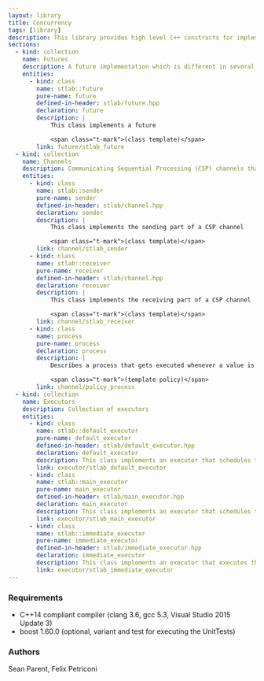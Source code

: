 ```yaml
---
layout: library
title: Concurrency
tags: [library]
description: This library provides high level C++ constructs for implementing algorithms that eases the use of multiple CPU cores while minimizing the contention. For further background information see as well [Better Code: Concurrency](http://sean-parent.stlab.cc/papers-and-presentations)
sections:
  - kind: collection
    name: Futures
    description: A future implementation which is different in several aspects compared to the futures of the C++ Standard. It supports continuations, splits and joins.
    entities:
      - kind: class
        name: stlab::future
        pure-name: future
        defined-in-header: stlab/future.hpp
        declaration: future
        description: |
            This class implements a future

            <span class="t-mark">(class template)</span>
        link: future/stlab_future
  - kind: collection
    name: Channels
    description: Communicating Sequential Processing (CSP) channels that allow to greate processing graphs that execute the tasks on dedicated executors. It is possible to split, join, zip and merge channels. Each processing node is associated with a [process](channel/policy_process). 
    entities:
      - kind: class
        name: stlab::sender
        pure-name: sender
        defined-in-header: stlab/channel.hpp
        declaration: sender
        description: |
            This class implements the sending part of a CSP channel

            <span class="t-mark">(class template)</span>
        link: channel/stlab_sender
      - kind: class
        name: stlab::receiver
        pure-name: receiver
        defined-in-header: stlab/channel.hpp
        declaration: receiver
        description: |
            This class implements the receiving part of a CSP channel

            <span class="t-mark">(class template)</span>
        link: channel/stlab_receiver
      - kind: class
        name: process
        pure-name: process
        declaration: process
        description: |
            Describes a process that gets executed whenever a value is passed into the channel

            <span class="t-mark">(template policy)</span>
        link: channel/policy_process
  - kind: collection
    name: Executors
    description: Collection of executors
    entities:
      - kind: class
        name: stlab::default_executor
        pure-name: default_executor
        defined-in-header: stlab/default_executor.hpp
        declaration: default_executor
        description: This class implements an executor that schedules the tasks on a thread pool
        link: executor/stlab_default_executor
      - kind: class
        name: stlab::main_executor
        pure-name: main_executor
        defined-in-header: stlab/main_executor.hpp
        declaration: main_executor
        description: This class implements an executor that schedules the tasks on the main loop
        link: executor/stlab_main_executor
      - kind: class
        name: stlab::immediate_executor
        pure-name: immediate_executor
        defined-in-header: stlab/immediate_executor.hpp
        declaration: immediate_executor
        description: This class implements an executor that executes the task immediately
        link: executor/stlab_immediate_executor
---
```


### Requirements ###

* C++14 compliant compiler (clang 3.6, gcc 5.3, Visual Studio 2015 Update 3)
* boost 1.60.0 (optional, variant and test for executing the UnitTests)

### Authors ###
Sean Parent, Felix Petriconi
